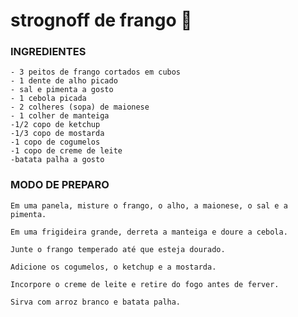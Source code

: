 # strognoff de frango :chicken:

### INGREDIENTES
    - 3 peitos de frango cortados em cubos
    - 1 dente de alho picado
    - sal e pimenta a gosto
    - 1 cebola picada
    - 2 colheres (sopa) de maionese
    - 1 colher de manteiga
    -1/2 copo de ketchup
    -1/3 copo de mostarda
    -1 copo de cogumelos
    -1 copo de creme de leite
    -batata palha a gosto

### MODO DE PREPARO
    Em uma panela, misture o frango, o alho, a maionese, o sal e a pimenta.

    Em uma frigideira grande, derreta a manteiga e doure a cebola.

    Junte o frango temperado até que esteja dourado.

    Adicione os cogumelos, o ketchup e a mostarda.

    Incorpore o creme de leite e retire do fogo antes de ferver.

    Sirva com arroz branco e batata palha.